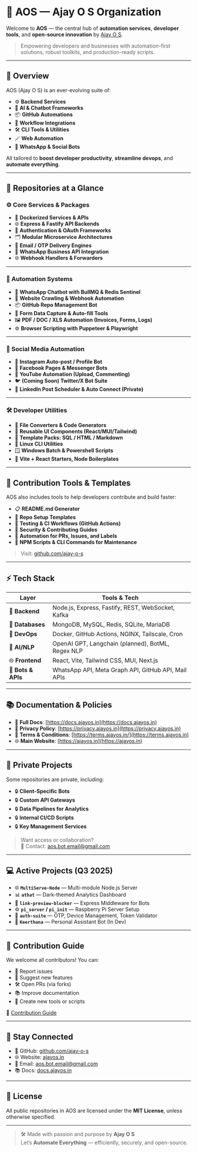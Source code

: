 # 🚀 AOS — Ajay O S Organization

Welcome to **AOS** — the central hub of **automation services**, **developer tools**, and **open-source innovation** by [Ajay O S](https://ajayos.in).

> Empowering developers and businesses with automation-first solutions, robust toolkits, and production-ready scripts.

---

## 🧭 Overview

AOS (Ajay O S) is an ever-evolving suite of:

- ⚙️ **Backend Services**  
- 🧠 **AI & Chatbot Frameworks**  
- 📦 **GitHub Automations**  
- 🤖 **Workflow Integrations**  
- 🛠️ **CLI Tools & Utilities**  
- 🪄 **Web Automation**  
- 📲 **WhatsApp & Social Bots**  

All tailored to **boost developer productivity**, **streamline devops**, and **automate everything**.

---

## 📂 Repositories at a Glance

### ⚙️ Core Services & Packages
- 🐳 **Dockerized Services & APIs**
- 🌐 **Express & Fastify API Backends**
- 🔐 **Authentication & OAuth Frameworks**
- 🗂️ **Modular Microservice Architectures**
- 📮 **Email / OTP Delivery Engines**
- 💬 **WhatsApp Business API Integration**
- 🌐 **Webhook Handlers & Forwarders**

---

### 🤖 Automation Systems
- 📲 **WhatsApp Chatbot with BullMQ & Redis Sentinel**
- 🔗 **Website Crawling & Webhook Automation**
- 📦 **GitHub Repo Management Bot**
- 🪪 **Form Data Capture & Auto-fill Tools**
- 🖼️ **PDF / DOC / XLS Automation (Invoices, Forms, Logs)**
- ⚙️ **Browser Scripting with Puppeteer & Playwright**

---

### 📱 Social Media Automation
- 📸 **Instagram Auto-post / Profile Bot**
- 📘 **Facebook Pages & Messenger Bots**
- 🎥 **YouTube Automation (Upload, Commenting)**
- 🐦 **(Coming Soon) Twitter/X Bot Suite**
- 🧵 **LinkedIn Post Scheduler & Auto Connect (Private)**

---

### 🛠️ Developer Utilities
- 📁 **File Converters & Code Generators**
- 🧩 **Reusable UI Components (React/MUI/Tailwind)**
- 📝 **Template Packs: SQL / HTML / Markdown**
- 🐧 **Linux CLI Utilities**
- 🪟 **Windows Batch & Powershell Scripts**
- 📜 **Vite + React Starters, Node Boilerplates**

---

## 🧰 Contribution Tools & Templates

AOS also includes tools to help developers contribute and build faster:

- 📋 **README.md Generator**
- 🔗 **Repo Setup Templates**
- 🧪 **Testing & CI Workflows (GitHub Actions)**
- 🔐 **Security & Contributing Guides**
- 🔄 **Automation for PRs, Issues, and Labels**
- 🧰 **NPM Scripts & CLI Commands for Maintenance**

> Visit: [github.com/ajay-o-s](https://github.com/ajay-o-s)

---

## ⚡ Tech Stack

| Layer           | Tools & Tech                                           |
|-----------------|--------------------------------------------------------|
| 🔧 **Backend**   | Node.js, Express, Fastify, REST, WebSocket, Kafka      |
| 💾 **Databases** | MongoDB, MySQL, Redis, SQLite, MariaDB                |
| 🚀 **DevOps**    | Docker, GitHub Actions, NGINX, Tailscale, Cron         |
| 🧠 **AI/NLP**     | OpenAI GPT, Langchain (planned), BotML, Regex NLP     |
| 🌐 **Frontend**  | React, Vite, Tailwind CSS, MUI, Next.js                |
| 📲 **Bots & APIs**| WhatsApp API, Meta Graph API, GitHub API, Mail APIs  |

---

## 📚 Documentation & Policies

- 📖 **Full Docs**: [https://docs.ajayos.in](https://docs.ajayos.in)
- 📄 **Privacy Policy**: [https://privacy.ajayos.in](https://privacy.ajayos.in)
- 📃 **Terms & Conditions**: [https://terms.ajayos.in/](https://terms.ajayos.in)
- 🌐 **Main Website**: [https://ajayos.in](https://ajayos.in)

---

## 🔐 Private Projects

Some repositories are private, including:

- 🔒 **Client-Specific Bots**
- 🔒 **Custom API Gateways**
- 🔒 **Data Pipelines for Analytics**
- 🔒 **Internal CI/CD Scripts**
- 🔒 **Key Management Services**

> Want access or collaboration?  
📧 Contact: [aos.bot.email@gmail.com](mailto:aos.bot.email@gmail.com)

---

## 💻 Active Projects (Q3 2025)


- 🌐 **`MultiServe-Node`** — Multi-module Node.js Server  
- 📊 **`athat`** — Dark-themed Analytics Dashboard  
- 🔗 **`link-preview-blocker`** — Express Middleware for Bots  
- ⚙️ **`pi_server` / `pi_init`** — Raspberry Pi Server Setup  
- 🔧 **`auth-suite`** — OTP, Device Management, Token Validator  
- 💬 **`Keerthana`** — Personal Assistant Bot (In Dev)


---

## 👥 Contribution Guide

We welcome all contributors! You can:

- 🐛 Report issues
- 🌟 Suggest new features
- 🛠️ Open PRs (via forks)
- 📚 Improve documentation
- 🤝 Create new tools or scripts

📄 [Contribution Guide](https://github.com/ajay-o-s/AOS/blob/main/CONTRIBUTING.md)

---

## 📣 Stay Connected

- 🐙 GitHub: [github.com/ajay-o-s](https://github.com/ajay-o-s)
- 🌐 Website: [ajayos.in](https://ajayos.in)
- 📧 Email: [aos.bot.email@gmail.com](mailto:aos.bot.email@gmail.com)
- 📚 Docs: [docs.ajayos.in](https://docs.ajayos.in)

---

## 💼 License

All public repositories in AOS are licensed under the **MIT License**, unless otherwise specified.

---

> 🛠️ Made with passion and purpose by **Ajay O S**  
> Let’s **Automate Everything** — efficiently, securely, and open-source.
